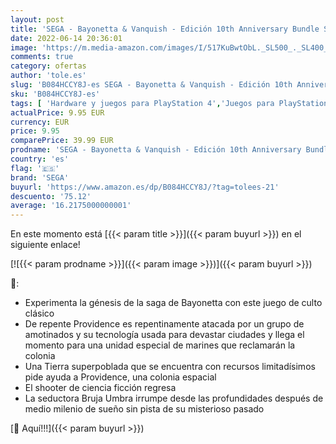 ```yaml
---
layout: post
title: 'SEGA - Bayonetta & Vanquish - Edición 10th Anniversary Bundle Standard'
date: 2022-06-14 20:36:01
image: 'https://m.media-amazon.com/images/I/517KuBwtObL._SL500_._SL400_.jpg'
comments: true
category: ofertas
author: 'tole.es'
slug: 'B084HCCY8J-es SEGA - Bayonetta & Vanquish - Edición 10th Anniversary...'
sku: 'B084HCCY8J-es'
tags: [ 'Hardware y juegos para PlayStation 4','Juegos para PlayStation 4','Videojuegos','sega','🇪🇸', ]
actualPrice: 9.95 EUR
currency: EUR
price: 9.95
comparePrice: 39.99 EUR
prodname: 'SEGA - Bayonetta & Vanquish - Edición 10th Anniversary Bundle Standard'
country: 'es'
flag: '🇪🇸'
brand: 'SEGA'
buyurl: 'https://www.amazon.es/dp/B084HCCY8J/?tag=tolees-21'
descuento: '75.12'
average: '16.2175000000001'
---
```


En este momento está [{{< param title >}}]({{< param buyurl >}}) en el siguiente enlace!

[![{{< param prodname >}}]({{< param image >}})]({{< param buyurl >}})

🔎:

- Experimenta la génesis de la saga de Bayonetta con este juego de culto clásico
- De repente Providence es repentinamente atacada por un grupo de amotinados y su tecnología usada para devastar ciudades y llega el momento para una unidad especial de marines que reclamarán la colonia
- Una Tierra superpoblada que se encuentra con recursos limitadísimos pide ayuda a Providence, una colonia espacial
- El shooter de ciencia ficción regresa
- La seductora Bruja Umbra irrumpe desde las profundidades después de medio milenio de sueño sin pista de su misterioso pasado

[🛒 Aquí!!!]({{< param buyurl >}})
